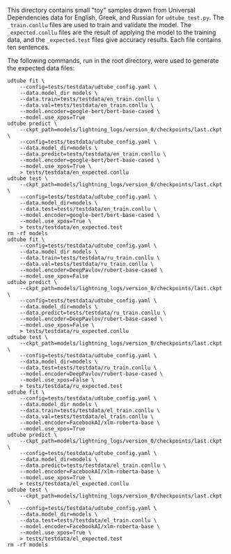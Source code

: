This directory contains small "toy" samples drawn from Universal Dependencies
data for English, Greek, and Russian for `udtube_test.py`. The `_train.conllu`
files are used to train and validate the model. The `_expected.conllu`
files are the result of applying the model to the training data, and the
`_expected.test` files give accuracy results. Each file contains ten sentences.

The following commands, run in the root directory, were used to generate the
expected data files:

    udtube fit \
        --config=tests/testdata/udtube_config.yaml \
        --data.model_dir models \
        --data.train=tests/testdata/en_train.conllu \
        --data.val=tests/testdata/en_train.conllu \
        --model.encoder=google-bert/bert-base-cased \
        --model.use_xpos=True
    udtube predict \
        --ckpt_path=models/lightning_logs/version_0/checkpoints/last.ckpt \
        --config=tests/testdata/udtube_config.yaml \
        --data.model_dir=models \
        --data.predict=tests/testdata/en_train.conllu \
        --model.encoder=google-bert/bert-base-cased \
        --model.use_xpos=True \
        > tests/testdata/en_expected.conllu 
    udtube test \
        --ckpt_path=models/lightning_logs/version_0/checkpoints/last.ckpt \
        --config=tests/testdata/udtube_config.yaml \
        --data.model_dir=models \
        --data.test=tests/testdata/en_train.conllu \
        --model.encoder=google-bert/bert-base-cased \
        --model.use_xpos=True \
        > tests/testdata/en_expected.test
    rm -rf models
    udtube fit \
        --config=tests/testdata/udtube_config.yaml \
        --data.model_dir models \
        --data.train=tests/testdata/ru_train.conllu \
        --data.val=tests/testdata/ru_train.conllu \
        --model.encoder=DeepPavlov/rubert-base-cased \
        --model.use_xpos=False
    udtube predict \
        --ckpt_path=models/lightning_logs/version_0/checkpoints/last.ckpt \
        --config=tests/testdata/udtube_config.yaml \
        --data.model_dir=models \
        --data.predict=tests/testdata/ru_train.conllu \
        --model.encoder=DeepPavlov/rubert-base-cased \
        --model.use_xpos=False \
        > tests/testdata/ru_expected.conllu 
    udtube test \
        --ckpt_path=models/lightning_logs/version_0/checkpoints/last.ckpt \
        --config=tests/testdata/udtube_config.yaml \
        --data.model_dir=models \
        --data.test=tests/testdata/ru_train.conllu \
        --model.encoder=DeepPavlov/rubert-base-cased \
        --model.use_xpos=False \
        > tests/testdata/ru_expected.test 
    udtube fit \
        --config=tests/testdata/udtube_config.yaml \
        --data.model_dir models \
        --data.train=tests/testdata/el_train.conllu \
        --data.val=tests/testdata/el_train.conllu \
        --model.encoder=FacebookAI/xlm-roberta-base \
        --model.use_xpos=True
    udtube predict \
        --ckpt_path=models/lightning_logs/version_0/checkpoints/last.ckpt \
        --config=tests/testdata/udtube_config.yaml \
        --data.model_dir=models \
        --data.predict=tests/testdata/el_train.conllu \
        --model.encoder=FacebookAI/xlm-roberta-base \
        --model.use_xpos=True \
        > tests/testdata/el_expected.conllu 
    udtube test \
        --ckpt_path=models/lightning_logs/version_0/checkpoints/last.ckpt \
        --config=tests/testdata/udtube_config.yaml \
        --data.model_dir=models \
        --data.test=tests/testdata/el_train.conllu \
        --model.encoder=FacebookAI/xlm-roberta-base \
        --model.use_xpos=True \
        > tests/testdata/el_expected.test 
    rm -rf models
